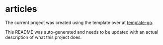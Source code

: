 # articles

The current project was created using the template over at [template-go](https://github.com/Knoblauchpilze/template-go).

This README was auto-generated and needs to be updated with an actual description of what this project does.
